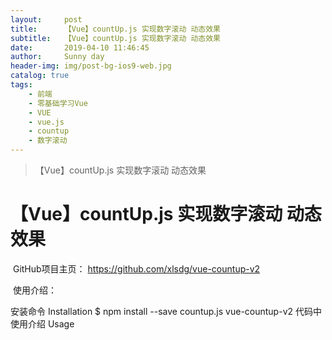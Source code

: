 ```yaml
---
layout:     post
title:      【Vue】countUp.js 实现数字滚动 动态效果
subtitle:   【Vue】countUp.js 实现数字滚动 动态效果
date:       2019-04-10 11:46:45
author:     Sunny day
header-img: img/post-bg-ios9-web.jpg
catalog: true
tags:
    - 前端
    - 零基础学习Vue
    - VUE
    - vue.js
    - countup
    - 数字滚动
---
```


>【Vue】countUp.js 实现数字滚动 动态效果

# 【Vue】countUp.js 实现数字滚动 动态效果


 GitHub项目主页：
https://github.com/xlsdg/vue-countup-v2

 使用介绍：

安装命令 Installation $ npm install --save countup.js vue-countup-v2 代码中使用介绍 Usage <template> <div class="iCountUp"> <ICountUp :endVal="endVal" :options="options" @ready="onReady" /> </div> </template> <script type="text/babel"> import ICountUp from 'vue-countup-v2'; export default { name: 'demo', components: { ICountUp }, data() { return { endVal: 120500, options: { useEasing: true, useGrouping: true, separator: ',', decimal: '.', prefix: '', suffix: '' } }; }, methods: { onReady: function(instance, CountUp) { const that = this; instance.update(that.endVal + 100); } } }; </script> <style scoped> .iCountUp { font-size: 12em; margin: 0; color: /#4d63bc; } </style>


